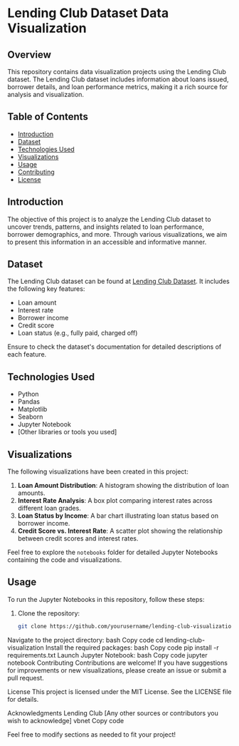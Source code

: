 # Lending Club Dataset Data Visualization

## Overview

This repository contains data visualization projects using the Lending Club dataset. The Lending Club dataset includes information about loans issued, borrower details, and loan performance metrics, making it a rich source for analysis and visualization.

## Table of Contents

- [Introduction](#introduction)
- [Dataset](#dataset)
- [Technologies Used](#technologies-used)
- [Visualizations](#visualizations)
- [Usage](#usage)
- [Contributing](#contributing)
- [License](#license)

## Introduction

The objective of this project is to analyze the Lending Club dataset to uncover trends, patterns, and insights related to loan performance, borrower demographics, and more. Through various visualizations, we aim to present this information in an accessible and informative manner.

## Dataset

The Lending Club dataset can be found at [Lending Club Dataset](https://www.lendingclub.com/info/download-data.action). It includes the following key features:

- Loan amount
- Interest rate
- Borrower income
- Credit score
- Loan status (e.g., fully paid, charged off)

Ensure to check the dataset's documentation for detailed descriptions of each feature.

## Technologies Used

- Python
- Pandas
- Matplotlib
- Seaborn
- Jupyter Notebook
- [Other libraries or tools you used]

## Visualizations

The following visualizations have been created in this project:

1. **Loan Amount Distribution**: A histogram showing the distribution of loan amounts.
2. **Interest Rate Analysis**: A box plot comparing interest rates across different loan grades.
3. **Loan Status by Income**: A bar chart illustrating loan status based on borrower income.
4. **Credit Score vs. Interest Rate**: A scatter plot showing the relationship between credit scores and interest rates.

Feel free to explore the `notebooks` folder for detailed Jupyter Notebooks containing the code and visualizations.

## Usage

To run the Jupyter Notebooks in this repository, follow these steps:

1. Clone the repository:
   ```bash
   git clone https://github.com/yourusername/lending-club-visualization.git
Navigate to the project directory:
bash
Copy code
cd lending-club-visualization
Install the required packages:
bash
Copy code
pip install -r requirements.txt
Launch Jupyter Notebook:
bash
Copy code
jupyter notebook
Contributing
Contributions are welcome! If you have suggestions for improvements or new visualizations, please create an issue or submit a pull request.

License
This project is licensed under the MIT License. See the LICENSE file for details.

Acknowledgments
Lending Club
[Any other sources or contributors you wish to acknowledge]
vbnet
Copy code

Feel free to modify sections as needed to fit your project!
